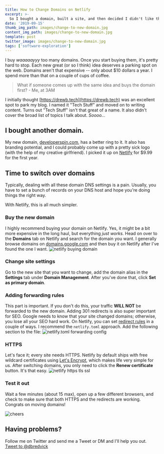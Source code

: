 ```yaml
---
title: How to Change Domains on Netlify
excerpt: >-
  So I bought a domain, built a site, and then decided I didn't like the name. Follow along on my journey to switch domains on Netlify; HTTPS fixes included.
date: '2019-09-15'
thumb_img_path: images/change-to-new-domain.jpg
content_img_path: images/change-to-new-domain.jpg
template: post
twitter_image: images/change-to-new-domain.jpg
tags: ['software-exploration']
---
```



I buy _waaaaayyy_ too many domains. Once you start buying them, it's pretty hard to stop. Each new great (or so I think) idea deserves a parking spot on the web. Domains aren't that expensive -- only about $10 dollars a year. I spend more than that on a couple of cups of coffee.

> What if someone comes up with the same idea and buys the domain first? - Me, at 3AM

I initially thought [https://drewb.tech](https://drewb.tech) was an excellent spot to park my blog. I named it "Tech Stuff" and moved on to writing content. Turns out "Tech Stuff" isn't that great of a name. It also didn't cover the broad list of topics I talk about. *Soooo...*

## I bought another domain.

My new domain, [developerspin.com](https://developerspin.com), has a better ring to it. It also has branding potential, and I could probably come up with a pretty sick logo (with the help of my creative girlfriend). I picked it up on [Netlify](https://netlify.com) for $9.99 for the first year.

## Time to switch over domains
Typically, dealing with all these domain DNS settings is a pain. Usually, you have to set a bunch of records on your DNS host and hope you're doing things the right way. 

With Netlify, this is all much simpler.

### Buy the new domain
I highly recommend buying your domain on Netlify. Yes, it might be a bit more expensive in the long haul, but everything _just works_. Head on over to the **Domains** tab on Netlify and search for the domain you want. I generally browse domains on [domains.google.com](https://domains.google.com) and then buy it on Netlify after I've found the one I want.
![netlify buying domain](/images/buy-netlify-domain-pricing.png)

### Change site settings
Go to the new site that you want to change, add the domain alias in the **Settings** tab under **Domain Management**. After you've done that, click **Set as primary domain**. 

### Adding forwarding rules
This part is important. If you don't do this, your traffic **WILL NOT** be forwarded to the new domain. Adding 301 redirects is also super important for SEO. Google needs to know that your site changed domains; otherwise, you lose all your SEO hard work. On Netlify, you can set [redirect rules](https://www.netlify.com/docs/redirects/) in a couple of ways. I recommend the `netlify.toml` approach. Add the following section to the file:
![netlify.toml forwarding config](/images/netlify-toml-forwarding-config.png)

### HTTPS
Let's face it; every site needs HTTPS. Netlify by default ships with free wildcard certificates using [Let's Encrypt](https://letsencrypt.org), which makes life very simple for us. After switching domains, you only need to click the **Renew certificate** button. It's that easy.
![netlify https tls ssl](/images/https-ssl-tls-config.png)

### Test it out
Wait a few minutes (about 15 max), open up a few different browsers, and check to make sure that both HTTPS and the redirects are working. Congrats on moving domains!

![cheers](/images/cheers.jpg)


## Having problems?
Follow me on Twitter and send me a Tweet or DM and I'll help you out.
<a href="https://twitter.com/intent/tweet?screen_name=dbredvick&ref_src=twsrc%5Etfw" class="twitter-mention-button" data-show-count="false">Tweet to @dbredvick</a>
